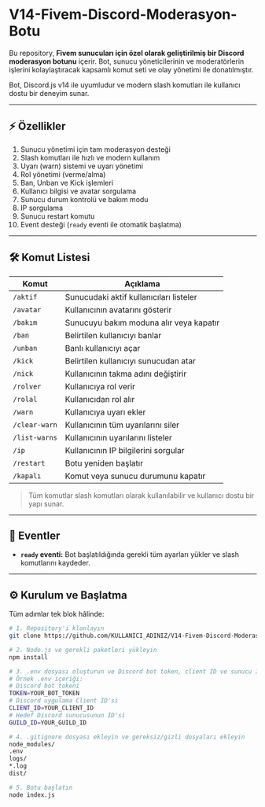 # V14-Fivem-Discord-Moderasyon-Botu

Bu repository, **Fivem sunucuları için özel olarak geliştirilmiş bir Discord moderasyon botunu** içerir. Bot, sunucu yöneticilerinin ve moderatörlerin işlerini kolaylaştıracak kapsamlı komut seti ve olay yönetimi ile donatılmıştır.  

Bot, Discord.js v14 ile uyumludur ve modern slash komutları ile kullanıcı dostu bir deneyim sunar.  

---

## ⚡ Özellikler

1. Sunucu yönetimi için tam moderasyon desteği  
2. Slash komutları ile hızlı ve modern kullanım  
3. Uyarı (warn) sistemi ve uyarı yönetimi  
4. Rol yönetimi (verme/alma)  
5. Ban, Unban ve Kick işlemleri  
6. Kullanıcı bilgisi ve avatar sorgulama  
7. Sunucu durum kontrolü ve bakım modu  
8. IP sorgulama  
9. Sunucu restart komutu  
10. Event desteği (`ready` eventi ile otomatik başlatma)  

---

## 🛠️ Komut Listesi

| Komut | Açıklama |
|-------|----------|
| `/aktif` | Sunucudaki aktif kullanıcıları listeler |
| `/avatar` | Kullanıcının avatarını gösterir |
| `/bakım` | Sunucuyu bakım moduna alır veya kapatır |
| `/ban` | Belirtilen kullanıcıyı banlar |
| `/unban` | Banlı kullanıcıyı açar |
| `/kick` | Belirtilen kullanıcıyı sunucudan atar |
| `/nick` | Kullanıcının takma adını değiştirir |
| `/rolver` | Kullanıcıya rol verir |
| `/rolal` | Kullanıcıdan rol alır |
| `/warn` | Kullanıcıya uyarı ekler |
| `/clear-warn` | Kullanıcının tüm uyarılarını siler |
| `/list-warns` | Kullanıcının uyarılarını listeler |
| `/ip` | Kullanıcının IP bilgilerini sorgular |
| `/restart` | Botu yeniden başlatır |
| `/kapalı` | Komut veya sunucu durumunu kapatır |

> Tüm komutlar slash komutları olarak kullanılabilir ve kullanıcı dostu bir yapı sunar.

---

## 🔔 Eventler

- **`ready` eventi:** Bot başlatıldığında gerekli tüm ayarları yükler ve slash komutlarını kaydeder.

---

## ⚙️ Kurulum ve Başlatma

Tüm adımlar tek blok hâlinde:

```bash
# 1. Repository'i klonlayın
git clone https://github.com/KULLANICI_ADINIZ/V14-Fivem-Discord-Moderasyon-Botu.git

# 2. Node.js ve gerekli paketleri yükleyin
npm install

# 3. .env dosyası oluşturun ve Discord bot token, client ID ve sunucu ID ekleyin
# Örnek .env içeriği:
# Discord bot tokeni
TOKEN=YOUR_BOT_TOKEN
# Discord uygulama Client ID'si
CLIENT_ID=YOUR_CLIENT_ID
# Hedef Discord sunucusunun ID'si
GUILD_ID=YOUR_GUILD_ID

# 4. .gitignore dosyası ekleyin ve gereksiz/gizli dosyaları ekleyin
node_modules/
.env
logs/
*.log
dist/

# 5. Botu başlatın
node index.js
